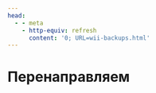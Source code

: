 ```yaml
---
head:
  - - meta
    - http-equiv: refresh
      content: '0; URL=wii-backups.html'
---
```


# Перенаправляем
